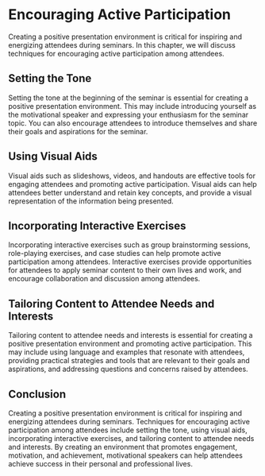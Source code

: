 # Encouraging Active Participation

Creating a positive presentation environment is critical for inspiring and energizing attendees during seminars. In this chapter, we will discuss techniques for encouraging active participation among attendees.

Setting the Tone
----------------

Setting the tone at the beginning of the seminar is essential for creating a positive presentation environment. This may include introducing yourself as the motivational speaker and expressing your enthusiasm for the seminar topic. You can also encourage attendees to introduce themselves and share their goals and aspirations for the seminar.

Using Visual Aids
-----------------

Visual aids such as slideshows, videos, and handouts are effective tools for engaging attendees and promoting active participation. Visual aids can help attendees better understand and retain key concepts, and provide a visual representation of the information being presented.

Incorporating Interactive Exercises
-----------------------------------

Incorporating interactive exercises such as group brainstorming sessions, role-playing exercises, and case studies can help promote active participation among attendees. Interactive exercises provide opportunities for attendees to apply seminar content to their own lives and work, and encourage collaboration and discussion among attendees.

Tailoring Content to Attendee Needs and Interests
-------------------------------------------------

Tailoring content to attendee needs and interests is essential for creating a positive presentation environment and promoting active participation. This may include using language and examples that resonate with attendees, providing practical strategies and tools that are relevant to their goals and aspirations, and addressing questions and concerns raised by attendees.

Conclusion
----------

Creating a positive presentation environment is critical for inspiring and energizing attendees during seminars. Techniques for encouraging active participation among attendees include setting the tone, using visual aids, incorporating interactive exercises, and tailoring content to attendee needs and interests. By creating an environment that promotes engagement, motivation, and achievement, motivational speakers can help attendees achieve success in their personal and professional lives.
